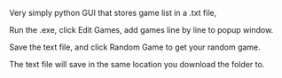 Very simply python GUI that stores game list in a .txt file,

Run the .exe, click Edit Games, add games line by line to popup window.

Save the text file, and click Random Game to get your random game.

The text file will save in the same location you download the folder to.
